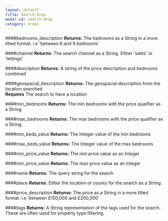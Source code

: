 ```yaml
---
layout: default
title: Search Drop
modal-id: search-drop
category: drops
---
```


####bedrooms_description
**Returns:** The bedrooms as a String in a more titled format. i.e 'between 6 and 9 bedrooms'

####channel
**Returns:** The search channel as a String. Either 'sales' or 'lettings'

####description
**Returns:** A string of the price description and bedrooms combined

####geospacial_description
**Returns:** The geospacial description from the location searched<br/>
**Requires** The search to have a location

####min_bedrooms
**Returns:** The min bedrooms with the price qualifier as a String

####max_bedrooms
**Returns:** The max bedrooms with the price qualifier as a String

####min_beds_value
**Returns:** The Integer value of the min bedrooms

####max_beds_value
**Returns:** The Integer value of the max bedrooms

####min_price_value
**Returns:** The min price value as an Integer

####min_price_value
**Returns:** The max price value as an Integer

####name
**Returns:** The query string for the search

####place
**Returns:** Either the location or county for the search as a String

####price_description
**Returns:** The price as a String in a more titled format. i.e 'between £150,000 and £200,000'

####tags
**Returns:** A String representation of the tags used for the search. These are often used for property type filtering.
